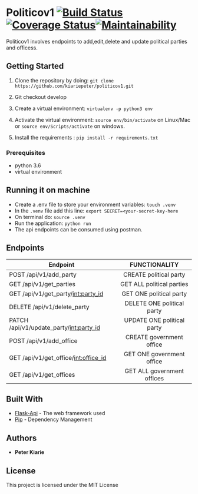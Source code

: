 # Politicov1       [![Build Status](https://travis-ci.com/kiariepeter/politico.svg?branch=master)](https://travis-ci.com/kiariepeter/politico)  [![Coverage Status](https://coveralls.io/repos/github/kiariepeter/politicov1/badge.svg?branch=master)](https://coveralls.io/github/kiariepeter/politicov1?branch=master)[![Maintainability](https://api.codeclimate.com/v1/badges/01ed269703dd07d43102/maintainability)](https://codeclimate.com/github/kiariepeter/politicov1/maintainability)

Politicov1 involves endpoints to add,edit,delete and update political parties and officess.

## Getting Started

1) Clone the repository by doing: `git clone https://github.com/kiariepeter/politicov1.git`

2) Git checkout develop

3) Create a virtual environment: `virtualenv -p python3 env`

4) Activate the virtual environment: `source env/bin/activate` on Linux/Mac  or `source env/Scripts/activate` on windows.

5) Install the requirements : `pip install -r requirements.txt`




### Prerequisites
-   python 3.6
-   virtual environment


## Running it on machine
- Create a .env file to store your environment variables: `touch .venv`
- In the `.venv` file add this line: `export SECRET=<your-secret-key-here`
- On terminal do: `source .venv`
- Run the application: `python run`
- The api endpoints can be consumed using postman.

## Endpoints
| Endpoint                                   | FUNCTIONALITY                      |
| ----------------------------------------   |:----------------------------------:|
| POST  /api/v1/add_party                        | CREATE political party             |
| GET  /api/v1/get_parties                         | GET ALL political parties          |
| GET  /api/v1/get_party/<int:party_id>          | GET ONE political party            |
| DELETE  /api/v1/delete_party                      | DELETE ONE political party         |
| PATCH  /api/v1/update_party/<int:party_id>          | UPDATE ONE political party         |
| POST  /api/v1/add_office                       | CREATE government office           |
| GET  /api/v1/get_office/<int:office_id>        | GET ONE government office          |
| GET  /api/v1/get_offices                        | GET ALL government offices          |


## Built With
* [Flask-Api](http://flask.pocoo.org/docs/1.0/api/) -  The web framework used
* [Pip](https://pypi.python.org/pypi/pip) -  Dependency Management

## Authors
* **Peter Kiarie** 

## License

This project is licensed under the MIT License
